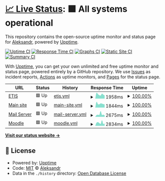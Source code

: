 # [📈 Live Status](https://ijo42.github.io/psu-uptime): <!--live status--> **🟩 All systems operational**

This repository contains the open-source uptime monitor and status page for [Aleksandr](https://ijo42.ru), powered by [Upptime](https://github.com/upptime/upptime).

[![Uptime CI](https://github.com/ijo42/psu-uptime/workflows/Uptime%20CI/badge.svg)](https://github.com/ijo42/psu-uptime/actions?query=workflow%3A%22Uptime+CI%22)
[![Response Time CI](https://github.com/ijo42/psu-uptime/workflows/Response%20Time%20CI/badge.svg)](https://github.com/ijo42/psu-uptime/actions?query=workflow%3A%22Response+Time+CI%22)
[![Graphs CI](https://github.com/ijo42/psu-uptime/workflows/Graphs%20CI/badge.svg)](https://github.com/ijo42/psu-uptime/actions?query=workflow%3A%22Graphs+CI%22)
[![Static Site CI](https://github.com/ijo42/psu-uptime/workflows/Static%20Site%20CI/badge.svg)](https://github.com/ijo42/psu-uptime/actions?query=workflow%3A%22Static+Site+CI%22)
[![Summary CI](https://github.com/ijo42/psu-uptime/workflows/Summary%20CI/badge.svg)](https://github.com/ijo42/psu-uptime/actions?query=workflow%3A%22Summary+CI%22)

With [Upptime](https://upptime.js.org), you can get your own unlimited and free uptime monitor and status page, powered entirely by a GitHub repository. We use [Issues](https://github.com/ijo42/psu-uptime/issues) as incident reports, [Actions](https://github.com/ijo42/psu-uptime/actions) as uptime monitors, and [Pages](https://ijo42.github.io/psu-uptime) for the status page.

<!--start: status pages-->
<!-- This summary is generated by Upptime (https://github.com/upptime/upptime) -->
<!-- Do not edit this manually, your changes will be overwritten -->
<!-- prettier-ignore -->
| URL | Status | History | Response Time | Uptime |
| --- | ------ | ------- | ------------- | ------ |
| <img alt="" src="https://icons.duckduckgo.com/ip3/student.psu.ru.ico" height="13"> [ETIS](https://student.psu.ru) | 🟩 Up | [etis.yml](https://github.com/ijo42/psu-uptime/commits/HEAD/history/etis.yml) | <details><summary><img alt="Response time graph" src="./graphs/etis/response-time-week.png" height="20"> 1958ms</summary><br><a href="https://ijo42.github.io/psu-uptime/history/etis"><img alt="Response time 1853" src="https://img.shields.io/endpoint?url=https%3A%2F%2Fraw.githubusercontent.com%2Fijo42%2Fpsu-uptime%2FHEAD%2Fapi%2Fetis%2Fresponse-time.json"></a><br><a href="https://ijo42.github.io/psu-uptime/history/etis"><img alt="24-hour response time 1542" src="https://img.shields.io/endpoint?url=https%3A%2F%2Fraw.githubusercontent.com%2Fijo42%2Fpsu-uptime%2FHEAD%2Fapi%2Fetis%2Fresponse-time-day.json"></a><br><a href="https://ijo42.github.io/psu-uptime/history/etis"><img alt="7-day response time 1958" src="https://img.shields.io/endpoint?url=https%3A%2F%2Fraw.githubusercontent.com%2Fijo42%2Fpsu-uptime%2FHEAD%2Fapi%2Fetis%2Fresponse-time-week.json"></a><br><a href="https://ijo42.github.io/psu-uptime/history/etis"><img alt="30-day response time 1853" src="https://img.shields.io/endpoint?url=https%3A%2F%2Fraw.githubusercontent.com%2Fijo42%2Fpsu-uptime%2FHEAD%2Fapi%2Fetis%2Fresponse-time-month.json"></a><br><a href="https://ijo42.github.io/psu-uptime/history/etis"><img alt="1-year response time 1853" src="https://img.shields.io/endpoint?url=https%3A%2F%2Fraw.githubusercontent.com%2Fijo42%2Fpsu-uptime%2FHEAD%2Fapi%2Fetis%2Fresponse-time-year.json"></a></details> | <details><summary><a href="https://ijo42.github.io/psu-uptime/history/etis">100.00%</a></summary><a href="https://ijo42.github.io/psu-uptime/history/etis"><img alt="All-time uptime 100.00%" src="https://img.shields.io/endpoint?url=https%3A%2F%2Fraw.githubusercontent.com%2Fijo42%2Fpsu-uptime%2FHEAD%2Fapi%2Fetis%2Fuptime.json"></a><br><a href="https://ijo42.github.io/psu-uptime/history/etis"><img alt="24-hour uptime 100.00%" src="https://img.shields.io/endpoint?url=https%3A%2F%2Fraw.githubusercontent.com%2Fijo42%2Fpsu-uptime%2FHEAD%2Fapi%2Fetis%2Fuptime-day.json"></a><br><a href="https://ijo42.github.io/psu-uptime/history/etis"><img alt="7-day uptime 100.00%" src="https://img.shields.io/endpoint?url=https%3A%2F%2Fraw.githubusercontent.com%2Fijo42%2Fpsu-uptime%2FHEAD%2Fapi%2Fetis%2Fuptime-week.json"></a><br><a href="https://ijo42.github.io/psu-uptime/history/etis"><img alt="30-day uptime 100.00%" src="https://img.shields.io/endpoint?url=https%3A%2F%2Fraw.githubusercontent.com%2Fijo42%2Fpsu-uptime%2FHEAD%2Fapi%2Fetis%2Fuptime-month.json"></a><br><a href="https://ijo42.github.io/psu-uptime/history/etis"><img alt="1-year uptime 100.00%" src="https://img.shields.io/endpoint?url=https%3A%2F%2Fraw.githubusercontent.com%2Fijo42%2Fpsu-uptime%2FHEAD%2Fapi%2Fetis%2Fuptime-year.json"></a></details>
| <img alt="" src="https://icons.duckduckgo.com/ip3/www.psu.ru.ico" height="13"> [Main site](http://www.psu.ru) | 🟩 Up | [main-site.yml](https://github.com/ijo42/psu-uptime/commits/HEAD/history/main-site.yml) | <details><summary><img alt="Response time graph" src="./graphs/main-site/response-time-week.png" height="20"> 1844ms</summary><br><a href="https://ijo42.github.io/psu-uptime/history/main-site"><img alt="Response time 2144" src="https://img.shields.io/endpoint?url=https%3A%2F%2Fraw.githubusercontent.com%2Fijo42%2Fpsu-uptime%2FHEAD%2Fapi%2Fmain-site%2Fresponse-time.json"></a><br><a href="https://ijo42.github.io/psu-uptime/history/main-site"><img alt="24-hour response time 1519" src="https://img.shields.io/endpoint?url=https%3A%2F%2Fraw.githubusercontent.com%2Fijo42%2Fpsu-uptime%2FHEAD%2Fapi%2Fmain-site%2Fresponse-time-day.json"></a><br><a href="https://ijo42.github.io/psu-uptime/history/main-site"><img alt="7-day response time 1844" src="https://img.shields.io/endpoint?url=https%3A%2F%2Fraw.githubusercontent.com%2Fijo42%2Fpsu-uptime%2FHEAD%2Fapi%2Fmain-site%2Fresponse-time-week.json"></a><br><a href="https://ijo42.github.io/psu-uptime/history/main-site"><img alt="30-day response time 2144" src="https://img.shields.io/endpoint?url=https%3A%2F%2Fraw.githubusercontent.com%2Fijo42%2Fpsu-uptime%2FHEAD%2Fapi%2Fmain-site%2Fresponse-time-month.json"></a><br><a href="https://ijo42.github.io/psu-uptime/history/main-site"><img alt="1-year response time 2144" src="https://img.shields.io/endpoint?url=https%3A%2F%2Fraw.githubusercontent.com%2Fijo42%2Fpsu-uptime%2FHEAD%2Fapi%2Fmain-site%2Fresponse-time-year.json"></a></details> | <details><summary><a href="https://ijo42.github.io/psu-uptime/history/main-site">100.00%</a></summary><a href="https://ijo42.github.io/psu-uptime/history/main-site"><img alt="All-time uptime 99.86%" src="https://img.shields.io/endpoint?url=https%3A%2F%2Fraw.githubusercontent.com%2Fijo42%2Fpsu-uptime%2FHEAD%2Fapi%2Fmain-site%2Fuptime.json"></a><br><a href="https://ijo42.github.io/psu-uptime/history/main-site"><img alt="24-hour uptime 100.00%" src="https://img.shields.io/endpoint?url=https%3A%2F%2Fraw.githubusercontent.com%2Fijo42%2Fpsu-uptime%2FHEAD%2Fapi%2Fmain-site%2Fuptime-day.json"></a><br><a href="https://ijo42.github.io/psu-uptime/history/main-site"><img alt="7-day uptime 100.00%" src="https://img.shields.io/endpoint?url=https%3A%2F%2Fraw.githubusercontent.com%2Fijo42%2Fpsu-uptime%2FHEAD%2Fapi%2Fmain-site%2Fuptime-week.json"></a><br><a href="https://ijo42.github.io/psu-uptime/history/main-site"><img alt="30-day uptime 99.86%" src="https://img.shields.io/endpoint?url=https%3A%2F%2Fraw.githubusercontent.com%2Fijo42%2Fpsu-uptime%2FHEAD%2Fapi%2Fmain-site%2Fuptime-month.json"></a><br><a href="https://ijo42.github.io/psu-uptime/history/main-site"><img alt="1-year uptime 99.86%" src="https://img.shields.io/endpoint?url=https%3A%2F%2Fraw.githubusercontent.com%2Fijo42%2Fpsu-uptime%2FHEAD%2Fapi%2Fmain-site%2Fuptime-year.json"></a></details>
| <img alt="" src="https://icons.duckduckgo.com/ip3/mail.psu.ru.ico" height="13"> [Mail Server](https://mail.psu.ru) | 🟩 Up | [mail-server.yml](https://github.com/ijo42/psu-uptime/commits/HEAD/history/mail-server.yml) | <details><summary><img alt="Response time graph" src="./graphs/mail-server/response-time-week.png" height="20"> 2675ms</summary><br><a href="https://ijo42.github.io/psu-uptime/history/mail-server"><img alt="Response time 2254" src="https://img.shields.io/endpoint?url=https%3A%2F%2Fraw.githubusercontent.com%2Fijo42%2Fpsu-uptime%2FHEAD%2Fapi%2Fmail-server%2Fresponse-time.json"></a><br><a href="https://ijo42.github.io/psu-uptime/history/mail-server"><img alt="24-hour response time 1629" src="https://img.shields.io/endpoint?url=https%3A%2F%2Fraw.githubusercontent.com%2Fijo42%2Fpsu-uptime%2FHEAD%2Fapi%2Fmail-server%2Fresponse-time-day.json"></a><br><a href="https://ijo42.github.io/psu-uptime/history/mail-server"><img alt="7-day response time 2675" src="https://img.shields.io/endpoint?url=https%3A%2F%2Fraw.githubusercontent.com%2Fijo42%2Fpsu-uptime%2FHEAD%2Fapi%2Fmail-server%2Fresponse-time-week.json"></a><br><a href="https://ijo42.github.io/psu-uptime/history/mail-server"><img alt="30-day response time 2254" src="https://img.shields.io/endpoint?url=https%3A%2F%2Fraw.githubusercontent.com%2Fijo42%2Fpsu-uptime%2FHEAD%2Fapi%2Fmail-server%2Fresponse-time-month.json"></a><br><a href="https://ijo42.github.io/psu-uptime/history/mail-server"><img alt="1-year response time 2254" src="https://img.shields.io/endpoint?url=https%3A%2F%2Fraw.githubusercontent.com%2Fijo42%2Fpsu-uptime%2FHEAD%2Fapi%2Fmail-server%2Fresponse-time-year.json"></a></details> | <details><summary><a href="https://ijo42.github.io/psu-uptime/history/mail-server">100.00%</a></summary><a href="https://ijo42.github.io/psu-uptime/history/mail-server"><img alt="All-time uptime 100.00%" src="https://img.shields.io/endpoint?url=https%3A%2F%2Fraw.githubusercontent.com%2Fijo42%2Fpsu-uptime%2FHEAD%2Fapi%2Fmail-server%2Fuptime.json"></a><br><a href="https://ijo42.github.io/psu-uptime/history/mail-server"><img alt="24-hour uptime 100.00%" src="https://img.shields.io/endpoint?url=https%3A%2F%2Fraw.githubusercontent.com%2Fijo42%2Fpsu-uptime%2FHEAD%2Fapi%2Fmail-server%2Fuptime-day.json"></a><br><a href="https://ijo42.github.io/psu-uptime/history/mail-server"><img alt="7-day uptime 100.00%" src="https://img.shields.io/endpoint?url=https%3A%2F%2Fraw.githubusercontent.com%2Fijo42%2Fpsu-uptime%2FHEAD%2Fapi%2Fmail-server%2Fuptime-week.json"></a><br><a href="https://ijo42.github.io/psu-uptime/history/mail-server"><img alt="30-day uptime 100.00%" src="https://img.shields.io/endpoint?url=https%3A%2F%2Fraw.githubusercontent.com%2Fijo42%2Fpsu-uptime%2FHEAD%2Fapi%2Fmail-server%2Fuptime-month.json"></a><br><a href="https://ijo42.github.io/psu-uptime/history/mail-server"><img alt="1-year uptime 100.00%" src="https://img.shields.io/endpoint?url=https%3A%2F%2Fraw.githubusercontent.com%2Fijo42%2Fpsu-uptime%2FHEAD%2Fapi%2Fmail-server%2Fuptime-year.json"></a></details>
| <img alt="" src="https://icons.duckduckgo.com/ip3/online.psu.ru.ico" height="13"> [Moodle](https://online.psu.ru) | 🟩 Up | [moodle.yml](https://github.com/ijo42/psu-uptime/commits/HEAD/history/moodle.yml) | <details><summary><img alt="Response time graph" src="./graphs/moodle/response-time-week.png" height="20"> 2834ms</summary><br><a href="https://ijo42.github.io/psu-uptime/history/moodle"><img alt="Response time 2974" src="https://img.shields.io/endpoint?url=https%3A%2F%2Fraw.githubusercontent.com%2Fijo42%2Fpsu-uptime%2FHEAD%2Fapi%2Fmoodle%2Fresponse-time.json"></a><br><a href="https://ijo42.github.io/psu-uptime/history/moodle"><img alt="24-hour response time 2184" src="https://img.shields.io/endpoint?url=https%3A%2F%2Fraw.githubusercontent.com%2Fijo42%2Fpsu-uptime%2FHEAD%2Fapi%2Fmoodle%2Fresponse-time-day.json"></a><br><a href="https://ijo42.github.io/psu-uptime/history/moodle"><img alt="7-day response time 2834" src="https://img.shields.io/endpoint?url=https%3A%2F%2Fraw.githubusercontent.com%2Fijo42%2Fpsu-uptime%2FHEAD%2Fapi%2Fmoodle%2Fresponse-time-week.json"></a><br><a href="https://ijo42.github.io/psu-uptime/history/moodle"><img alt="30-day response time 2974" src="https://img.shields.io/endpoint?url=https%3A%2F%2Fraw.githubusercontent.com%2Fijo42%2Fpsu-uptime%2FHEAD%2Fapi%2Fmoodle%2Fresponse-time-month.json"></a><br><a href="https://ijo42.github.io/psu-uptime/history/moodle"><img alt="1-year response time 2974" src="https://img.shields.io/endpoint?url=https%3A%2F%2Fraw.githubusercontent.com%2Fijo42%2Fpsu-uptime%2FHEAD%2Fapi%2Fmoodle%2Fresponse-time-year.json"></a></details> | <details><summary><a href="https://ijo42.github.io/psu-uptime/history/moodle">100.00%</a></summary><a href="https://ijo42.github.io/psu-uptime/history/moodle"><img alt="All-time uptime 100.00%" src="https://img.shields.io/endpoint?url=https%3A%2F%2Fraw.githubusercontent.com%2Fijo42%2Fpsu-uptime%2FHEAD%2Fapi%2Fmoodle%2Fuptime.json"></a><br><a href="https://ijo42.github.io/psu-uptime/history/moodle"><img alt="24-hour uptime 100.00%" src="https://img.shields.io/endpoint?url=https%3A%2F%2Fraw.githubusercontent.com%2Fijo42%2Fpsu-uptime%2FHEAD%2Fapi%2Fmoodle%2Fuptime-day.json"></a><br><a href="https://ijo42.github.io/psu-uptime/history/moodle"><img alt="7-day uptime 100.00%" src="https://img.shields.io/endpoint?url=https%3A%2F%2Fraw.githubusercontent.com%2Fijo42%2Fpsu-uptime%2FHEAD%2Fapi%2Fmoodle%2Fuptime-week.json"></a><br><a href="https://ijo42.github.io/psu-uptime/history/moodle"><img alt="30-day uptime 100.00%" src="https://img.shields.io/endpoint?url=https%3A%2F%2Fraw.githubusercontent.com%2Fijo42%2Fpsu-uptime%2FHEAD%2Fapi%2Fmoodle%2Fuptime-month.json"></a><br><a href="https://ijo42.github.io/psu-uptime/history/moodle"><img alt="1-year uptime 100.00%" src="https://img.shields.io/endpoint?url=https%3A%2F%2Fraw.githubusercontent.com%2Fijo42%2Fpsu-uptime%2FHEAD%2Fapi%2Fmoodle%2Fuptime-year.json"></a></details>

<!--end: status pages-->

[**Visit our status website →**](https://ijo42.github.io/psu-uptime)

## 📄 License

- Powered by: [Upptime](https://github.com/upptime/upptime)
- Code: [MIT](./LICENSE) © [Aleksandr](https://ijo42.ru)
- Data in the `./history` directory: [Open Database License](https://opendatacommons.org/licenses/odbl/1-0/)
